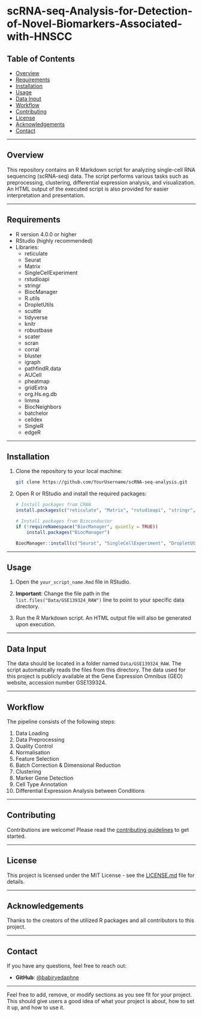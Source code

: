 # scRNA-seq-Analysis-for-Detection-of-Novel-Biomarkers-Associated-with-HNSCC

## Table of Contents
- [Overview](#overview)
- [Requirements](#requirements)
- [Installation](#installation)
- [Usage](#usage)
- [Data Input](#data-input)
- [Workflow](#workflow)
- [Contributing](#contributing)
- [License](#license)
- [Acknowledgements](#acknowledgements)
- [Contact](#contact)

---

## Overview

This repository contains an R Markdown script for analyzing single-cell RNA sequencing (scRNA-seq) data. The script performs various tasks such as preprocessing, clustering, differential expression analysis, and visualization. An HTML output of the executed script is also provided for easier interpretation and presentation.

---

## Requirements

* R version 4.0.0 or higher
* RStudio (highly recommended)
* Libraries:
  - reticulate
  - Seurat
  - Matrix
  - SingleCellExperiment
  - rstudioapi
  - stringr
  - BiocManager
  - R.utils
  - DropletUtils
  - scuttle
  - tidyverse
  - knitr
  - robustbase
  - scater
  - scran
  - corral
  - bluster
  - igraph
  - pathfindR.data
  - AUCell
  - pheatmap
  - gridExtra
  - org.Hs.eg.db
  - limma
  - BiocNeighbors
  - batchelor
  - celldex
  - SingleR
  - edgeR

---

## Installation

1. Clone the repository to your local machine:

    ```bash
    git clone https://github.com/YourUsername/scRNA-seq-analysis.git
    ```

2. Open R or RStudio and install the required packages:

    ```R
    # Install packages from CRAN
    install.packages(c("reticulate", "Matrix", "rstudioapi", "stringr", "R.utils", "tidyverse", "knitr", "robustbase", "pheatmap", "gridExtra"))

    # Install packages from Bioconductor
    if (!requireNamespace("BiocManager", quietly = TRUE))
        install.packages("BiocManager")

    BiocManager::install(c("Seurat", "SingleCellExperiment", "DropletUtils", "scuttle", "scater", "scran", "corral", "bluster", "igraph", "pathfindR.data", "AUCell", "org.Hs.eg.db", "limma", "BiocNeighbors", "batchelor", "celldex", "SingleR", "edgeR"))
    ```

---

## Usage

1. Open the `your_script_name.Rmd` file in RStudio.

2. **Important**: Change the file path in the `list.files("Data/GSE139324_RAW")` line to point to your specific data directory.

3. Run the R Markdown script. An HTML output file will also be generated upon execution.

---

## Data Input

The data should be located in a folder named `Data/GSE139324_RAW`. The script automatically reads the files from this directory.
The data used for this project is publicly available at the Gene Expression Omnibus (GEO) website, accession number GSE139324. 

---

## Workflow

The pipeline consists of the following steps:

1. Data Loading
2. Data Preprocessing
3. Quality Control
4. Normalisation
5. Feature Selection
6. Batch Correction & Dimensional Reduction
8. Clustering
9. Marker Gene Detection
10. Cell Type Annotation
11. Differential Expression Analysis between Conditions

---


## Contributing

Contributions are welcome! Please read the [contributing guidelines](CONTRIBUTING.md) to get started.

---

## License

This project is licensed under the MIT License - see the [LICENSE.md](LICENSE.md) file for details.

---

## Acknowledgements

Thanks to the creators of the utilized R packages and all contributors to this project.

---

## Contact

If you have any questions, feel free to reach out:

- **GitHub**: [@babiryedaphne](https://github.com/babiryedaphne/scRNA-seq-Analysis-for-Detection-of-Novel-Biomarkers-Associated-with-HNSCC.git)

---

Feel free to add, remove, or modify sections as you see fit for your project. This should give users a good idea of what your project is about, how to set it up, and how to use it.
